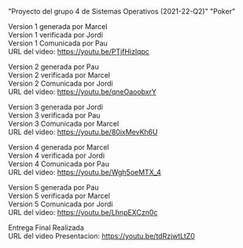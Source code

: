 "Proyecto del grupo 4 de Sistemas Operativos (2021-22-Q2)" 
"Poker" 

Version 1 generada por Marcel   
Version 1 verificada por Jordi    
Version 1 Comunicada por Pau     
URL del video: https://youtu.be/PTjfHizlqpc      

Version 2 generada por Pau                 
Version 2 verificada por Marcel                
Version 2 Comunicada por Jordi                 
URL del video: https://youtu.be/qneOaoobxrY

Version 3 generada por Jordi                                    
Version 3 verificada por Pau                                 
Version 3 Comunicada por Marcel                         
URL del video: https://youtu.be/80ixMevKh6U                           

Version 4 generada por Marcel                                    
Version 4 verificada por Jordi                                 
Version 4 Comunicada por Pau                         
URL del video: https://youtu.be/Wgh5oeMTX_4             

Version 5 generada por Pau                                    
Version 5 verificada por Marcel                                 
Version 5 Comunicada por Jordi                         
URL del video: https://youtu.be/LhnpEXCzn0c
 
Entrega Final Realizada                             
URL del video Presentacion: https://youtu.be/tdRzjwtLtZ0                     
